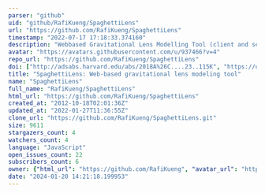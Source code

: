```yaml
---
parser: "github"
uid: "github/RafiKueng/SpaghettiLens"
url: "https://github.com/RafiKueng/SpaghettiLens"
timestamp: "2022-07-17 17:18:33.374160"
description: "Webbased Gravitational Lens Modelling Tool (client and server side)"
avatar: "https://avatars.githubusercontent.com/u/937466?v=4"
repo_url: "https://github.com/RafiKueng/SpaghettiLens"
doi: ["http://adsabs.harvard.edu/abs/2018A%26C....23..115K", "https://ui.adsabs.harvard.edu/abs/2018ascl.soft06010K/abstract"]
title: "SpaghettiLens: Web-based gravitational lens modeling tool"
name: "SpaghettiLens"
full_name: "RafiKueng/SpaghettiLens"
html_url: "https://github.com/RafiKueng/SpaghettiLens"
created_at: "2012-10-18T02:01:36Z"
updated_at: "2022-01-27T11:36:55Z"
clone_url: "https://github.com/RafiKueng/SpaghettiLens.git"
size: 9611
stargazers_count: 4
watchers_count: 4
language: "JavaScript"
open_issues_count: 22
subscribers_count: 6
owner: {"html_url": "https://github.com/RafiKueng", "avatar_url": "https://avatars.githubusercontent.com/u/937466?v=4", "login": "RafiKueng", "type": "User"}
date: "2024-01-20 14:21:18.199953"
---
```

